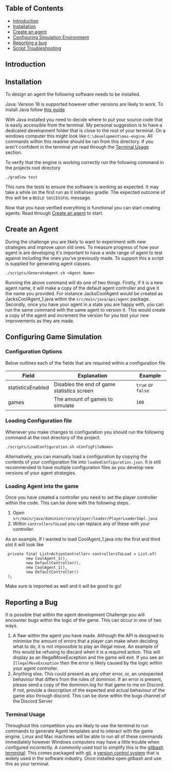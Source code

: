 ## Table of Contents

- [Introduction](#introduction)
- [Installation](#instalation)
- [Create an agent](#create-an-agent)
- [Configuring Simulation Environment](#configuring-game-simulation)
- [Reporting a bug](#reporting-a-bug)
- [Script Troubleshooting](#troubleshooting-scripts)

## Introduction

## Installation

To design an agent the following software needs to be installed.

Java: Version 18 is supported however other versions are likely to work. To install Java
follow [this guide](https://www.freecodecamp.org/news/install-openjdk-free-java-multi-os-guide/)

With Java installed you need to decide where to put your source code that is easily accessible from the terminal. My
personal suggestion is to have a dedicated development folder that is close to the root of your terminal. On a windows
computer this might look like `C:\development\mas-engine`. All commands within this readme should be ran from this
directory. If you aren't confident in the terminal yet read through the [Terminal Usage](#terminal-usage) section.

To verify that the engine is working correctly run the following command in the projects root directory

```
./gradlew test
```

This runs the tests to ensure the software is working as expected. It may take a while on the first run as it
initialises gradle. The expected outcome of this will be a `BUILD SUCCESSFUL` message.

Now that you have verified everything is functional you can start creating agents. Read
through [Create an agent](#create-an-agent) to start.

## Create an Agent

During the challenge you are likely to want to experiment with new strategies and improve upon old ones.
To measure progress of how your agent is are developing it's important to have a wide range of agent to test against
including the ones you've previously made. To support this a script is supplied for generating agent classes.

```./scripts/GenerateAgent.sh <Agent Name>```

Running the above command will do one of two things. Firstly, if it is a new agent name, it will make a copy
of the default agent controller and give it the name you provided. For instance JacksCoolAgent would be created as
JacksCoolAgent_1.java within the ```src/main/java/api/agent``` package. Secondly, once you have your agent in a state
you
are happy with, you can run the same command with the same agent to version it. This would create a copy of the agent
and
increment the version for you test your new improvements as they are made.

## Configuring Game Simulation

### Configuration Options

Below outlines each of the fields that are required within a configuration file

| Field             | Explanation                                | Example                   |
|-------------------|--------------------------------------------|---------------------------|
| statisticsEnabled | Disables the end of game statistics screen | ```true``` or ```false``` |
| games             | The amount of games to simulate            | ```100```                 |

### Loading Configuration file

Whenever you make changes to configuration you should run the following command at the
root directory of the project.

```./scripts/LoadConfiguration.sh <ConfigFileName>```

Alternatively, you can manually load a configuration by copying the contents of your configuration file into
```loadedConfiguration.json```. It is still recommended to have multiple configuration files as you develop
new versions of your agent strategies.

### Loading Agent into the game

Once you have created a controller you need to set the player controller within the code. This can be done with the
following steps.

1. Open `src/main/java/dominion/core/player/loader/PlayerLoaderImpl.java`
2. Within `controllersToLoad` you can replace any of these with your controller.

As an example, If I wanted to load CoolAgent_1.java into the first and third slot it will look like

```
 private final List<ActionController> controllersToLoad = List.of(
         new CoolAgent_1(),
         new DefaultController(),
         new CoolAgent_1(),
         new DefaultController()
 );
```

Make sure is imported as well and it will be good to go!

## Reporting a Bug

It is possible that within the agent development Challenge you will encounter bugs within the logic of the game. This
can
occur in one of two ways.

1. A flaw within the agent you have made. Although the API is designed to minimise the amount of errors that a player
   can
   make when deciding what to do, it is not impossible to play an illegal move. An example of this would be refusing to
   discard when it is a required action. This will display as an IllegalMoveException and the game will exit. If you see
   an ```IllegalMoveException``` then the error is likely caused by the logic within your agent controller.
2. Anything else. This could present as any other error, or, an unexpected behaviour that differs from the rules
   of dominion. If an error is present, please send a copy of the dominion.log for that game to me on Discord. If not,
   provide a description of the expected and actual behaviour of the game also through discord. This can be done within
   the bugs channel of the Discord Server

### Terminal Usage

Throughout this competition you are likely to use the terminal to run commands to generate Agent templates and to
interact with the game engine. Linux and Mac machines will be able to run all of these commands immediately however
Windows computers may have a little trouble when configured incorrectly. A commonly used tool to simplify this is
the [gitbash ternminal](https://git-scm.com/downloads). This comes packaged with [git](https://git-scm.com/downloads),
a [version control system](https://about.gitlab.com/topics/version-control/) that is widely used in the software
industry. Once installed open gitbash and use this as your terminal.